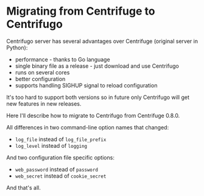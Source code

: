 # Migrating from Centrifuge to Centrifugo

Centrifugo server has several advantages over Centrifuge (original server in Python):

* performance - thanks to Go language
* single binary file as a release - just download and use Centrifugo
* runs on several cores
* better configuration
* supports handling SIGHUP signal to reload configuration

It's too hard to support both versions so in future only Centrifugo will get new features
in new releases.

Here I'll describe how to migrate to Centrifugo from Centrifuge 0.8.0.

All differences in two command-line option names that changed:

* `log_file` instead of `log_file_prefix`
* `log_level` instead of `logging`

And two configuration file specific options:

* `web_password` instead of `password`
* `web_secret` instead of `cookie_secret`

And that's all.
